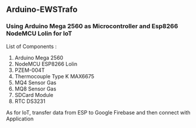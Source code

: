## Arduino-EWSTrafo

### Using Arduino Mega 2560 as Microcontroller and Esp8266 NodeMCU Lolin for IoT

List of Components : 
1. Arduino Mega 2560
2. NodeMCU ESP8266 Lolin
3. PZEM-004T
4. Thermocouple Type K MAX6675 
5. MQ4 Sensor Gas
6. MQ8 Sensor Gas
7. SDCard Module
8. RTC DS3231

As for IoT, transfer data from ESP to Google Firebase and then connect with Application
